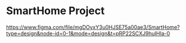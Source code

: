 # SmartHome Project

https://www.figma.com/file/mgDOyxY3u0HJSE75a00ae3/SmartHome?type=design&node-id=0-1&mode=design&t=pRP22SCXJ9huIHIa-0